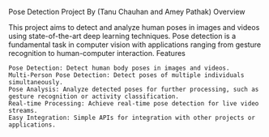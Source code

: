 Pose Detection Project By (Tanu Chauhan and Amey Pathak)
Overview

This project aims to detect and analyze human poses in images and videos using state-of-the-art deep learning techniques. Pose detection is a fundamental task in computer vision with applications ranging from gesture recognition to human-computer interaction.
Features

    Pose Detection: Detect human body poses in images and videos.
    Multi-Person Pose Detection: Detect poses of multiple individuals simultaneously.
    Pose Analysis: Analyze detected poses for further processing, such as gesture recognition or activity classification.
    Real-time Processing: Achieve real-time pose detection for live video streams.
    Easy Integration: Simple APIs for integration with other projects or applications.
